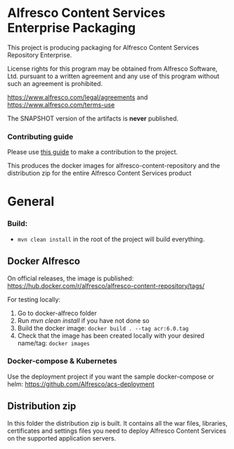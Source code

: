 
# Alfresco Content Services Enterprise Packaging
This project is producing packaging for Alfresco Content Services Repository Enterprise.

License rights for this program may be obtained from Alfresco Software, Ltd.
pursuant to a written agreement and any use of this program without such an
agreement is prohibited.

https://www.alfresco.com/legal/agreements and https://www.alfresco.com/terms-use

The SNAPSHOT version of the artifacts is **never** published.

### Contributing guide
Please use [this guide](CONTRIBUTING.md) to make a contribution to the project.

This produces the docker images for alfresco-content-repository and the distribution zip for the entire Alfresco Content Services product

# General

### Build:
* ```mvn clean install``` in the root of the project will build everything.

## Docker Alfresco
On official releases, the image is published:
https://hub.docker.com/r/alfresco/alfresco-content-repository/tags/ 

For testing locally:
1. Go to docker-alfreco folder
2. Run *mvn clean install* if you have not done so
3. Build the docker image: ```docker build . --tag acr:6.0.tag```
4. Check that the image has been created locally with your desired name/tag: ```docker images```

### Docker-compose & Kubernetes
Use the deployment project if you want the sample docker-compose or helm: https://github.com/Alfresco/acs-deployment

## Distribution zip
In this folder the distribution zip is built. It contains all the war files, libraries, certificates and settings files you need to deploy Alfresco Content Services on the supported application servers.


